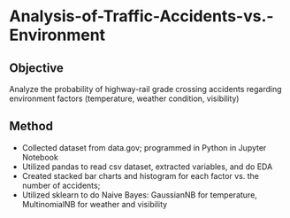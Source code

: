 # Analysis-of-Traffic-Accidents-vs.-Environment
## Objective
Analyze the probability of highway-rail grade crossing accidents regarding environment factors (temperature, weather condition, visibility)
## Method
-	Collected dataset from data.gov; programmed in Python in Jupyter Notebook
-	Utilized pandas to read csv dataset, extracted variables, and do EDA
-	Created stacked bar charts and histogram for each factor vs. the number of accidents;
-	Utilized sklearn to do Naive Bayes: GaussianNB for temperature, MultinomialNB for weather and visibility

